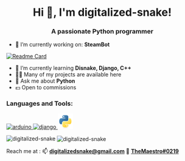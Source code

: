 <h1 align="center">Hi 👋, I'm digitalized-snake!</h1>
<h3 align="center">A passionate Python programmer</h3>


- 🔭 I’m currently working on: **SteamBot**

[![Readme Card](https://github-readme-stats.vercel.app/api/pin/?username=digitalized-snake&repo=SteamBot&theme=github_dark)](https://github.com/digitalized-snake/SteamBot)


- 🌱 I’m currently learning **Disnake, Django, C++**
- 👨‍💻 Many of my projects are available here
- 💬 Ask me about **Python**
- 💵 Open to commissions


<h3 align="left">Languages and Tools:</h3>
<p align="left"> <a href="https://www.arduino.cc/" target="_blank" rel="noreferrer"> <img src="https://cdn.worldvectorlogo.com/logos/arduino-1.svg" alt="arduino" width="40" height="40"/> </a> <a href="https://www.djangoproject.com/" target="_blank" rel="noreferrer"> <img src="https://cdn.worldvectorlogo.com/logos/django.svg" alt="django" width="40" height="40"/> </a> <a href="https://www.python.org" target="_blank" rel="noreferrer"> <img src="https://raw.githubusercontent.com/devicons/devicon/master/icons/python/python-original.svg" alt="python" width="40" height="40"/> </a> </p>

<p><img align="left" src="https://github-readme-stats.vercel.app/api/top-langs?username=digitalized-snake&theme=github_dark&show_icons=true&locale=en&layout=compact" alt="digitalized-snake" /></p>

<p>&nbsp;<img align="center" src="https://github-readme-stats.vercel.app/api?username=digitalized-snake&theme=github_dark&show_icons=true&locale=en" alt="digitalized-snake" /></p>

Reach me at :
📫 **digitalizedsnake@gmail.com**
👾 **[TheMaestro#0219](https://discordapp.com/users/867139719572881418)**
